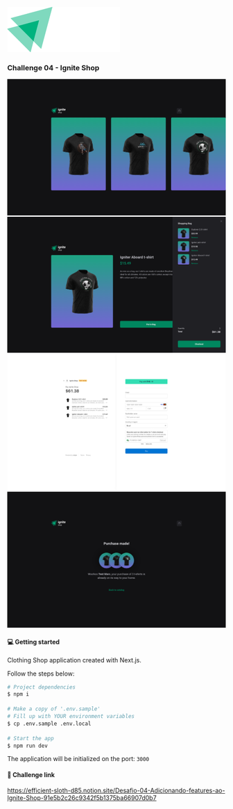 ![](.github/assets/logo.svg)

### Challenge 04 - Ignite Shop

![](.github/assets/page1.png)
![](.github/assets/page2.png)
![](.github/assets/page3.png)
![](.github/assets/page4.png)

#### 💻 Getting started

Clothing Shop application created with Next.js.

Follow the steps below:
```bash
# Project dependencies
$ npm i

# Make a copy of '.env.sample'
# Fill up with YOUR environment variables
$ cp .env.sample .env.local

# Start the app
$ npm run dev
```

The application will be initialized on the port: `3000`

#### 🔗 Challenge link
https://efficient-sloth-d85.notion.site/Desafio-04-Adicionando-features-ao-Ignite-Shop-91e5b2c26c9342f5b1375ba66907d0b7